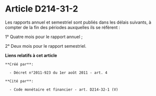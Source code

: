 # Article D214-31-2

Les rapports annuel et semestriel sont publiés dans les délais suivants, à compter de la fin des périodes auxquelles ils se
réfèrent :

1° Quatre mois pour le rapport annuel ;

2° Deux mois pour le rapport semestriel.

**Liens relatifs à cet article**

	**Créé par**:

	  - Décret n°2011-923 du 1er août 2011 - art. 4

	**Cité par**:

	  - Code monétaire et financier - art. D214-32-1 (V)
